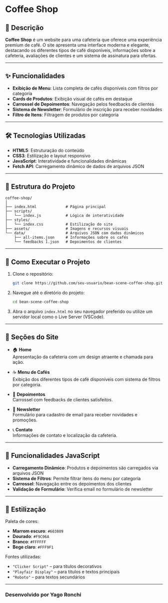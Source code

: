 # Coffee Shop

## 📝 Descrição

**Coffee Shop** é um website para uma cafeteria que oferece uma experiência premium de café. O site apresenta uma interface moderna e elegante, destacando os diferentes tipos de café disponíveis, informações sobre a cafeteria, avaliações de clientes e um sistema de assinatura para ofertas.

---

## ✨ Funcionalidades

- **Exibição de Menu**: Lista completa de cafés disponíveis com filtros por categoria
- **Cards de Produtos**: Exibição visual de cafés em destaque
- **Carrossel de Depoimentos**: Navegação pelos feedbacks de clientes
- **Sistema de Newsletter**: Formulário de inscrição para receber novidades
- **Filtro de Itens**: Filtragem de produtos por categoria

---

## 🛠️ Tecnologias Utilizadas

- **HTML5**: Estruturação do conteúdo
- **CSS3**: Estilização e layout responsivo
- **JavaScript**: Interatividade e funcionalidades dinâmicas
- **Fetch API**: Carregamento dinâmico de dados de arquivos JSON

---

## 📂 Estrutura do Projeto

```
coffee-shop/
│
├── index.html             # Página principal
├── scripts/
│   └── index.js           # Lógica de interatividade
├── styles/
│   └── index.css          # Estilização do site
├── assets/                # Imagens e recursos visuais
└── data/                  # Arquivos JSON com dados dinâmicos
    ├── all-items.json     # Informações sobre os cafés
    └── feedbacks 1.json   # Depoimentos de clientes
```

---

## 🚀 Como Executar o Projeto

1. Clone o repositório:

   ```bash
   git clone https://github.com/seu-usuario/bean-scene-coffee-shop.git
   ```

2. Navegue até o diretório do projeto:

   ```bash
   cd bean-scene-coffee-shop
   ```

3. Abra o arquivo `index.html` no seu navegador preferido ou utilize um servidor local como o Live Server (VSCode).

---

## 📱 Seções do Site

- 🏠 **Home**  
  Apresentação da cafeteria com um design atraente e chamada para ação.

- ☕ **Menu de Cafés**  
  Exibição dos diferentes tipos de café disponíveis com sistema de filtros por categoria.

- 👥 **Depoimentos**  
  Carrossel com feedbacks de clientes satisfeitos.

- 📰 **Newsletter**  
  Formulário para cadastro de email para receber novidades e promoções.

- 📞 **Contato**  
  Informações de contato e localização da cafeteria.

---

## 🔄 Funcionalidades JavaScript

- **Carregamento Dinâmico**: Produtos e depoimentos são carregados via arquivos JSON
- **Sistema de Filtros**: Permite filtrar itens do menu por categoria
- **Carrossel**: Navegação entre os depoimentos dos clientes
- **Validação de Formulário**: Verifica email no formulário de newsletter

---

## 🎨 Estilização

Paleta de cores:

- **Marrom escuro**: `#603809`
- **Dourado**: `#F9C06A`
- **Branco**: `#FFFFFF`
- **Bege claro**: `#FFF9F1`

Fontes utilizadas:

- `"Clicker Script"` – para títulos decorativos
- `"Playfair Display"` – para títulos e textos principais
- `"Roboto"` – para textos secundários

---

### Desenvolvido por Yago Ronchi
